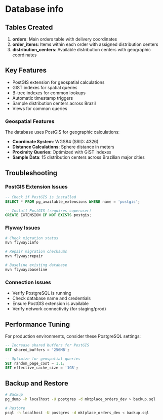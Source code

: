 # Database info

## Tables Created

1. **orders**: Main orders table with delivery coordinates
2. **order_items**: Items within each order with assigned distribution centers
3. **distribution_centers**: Available distribution centers with geographic coordinates

## Key Features

- PostGIS extension for geospatial calculations
- GIST indexes for spatial queries
- B-tree indexes for common lookups
- Automatic timestamp triggers
- Sample distribution centers across Brazil
- Views for common queries

### Geospatial Features

The database uses PostGIS for geographic calculations:

- **Coordinate System**: WGS84 (SRID: 4326)
- **Distance Calculations**: Sphere distance in meters
- **Proximity Queries**: Optimized with GIST indexes
- **Sample Data**: 15 distribution centers across Brazilian major cities

## Troubleshooting

### PostGIS Extension Issues

```sql
-- Check if PostGIS is installed
SELECT * FROM pg_available_extensions WHERE name = 'postgis';

-- Install PostGIS (requires superuser)
CREATE EXTENSION IF NOT EXISTS postgis;
```

### Flyway Issues

```bash
# Check migration status
mvn flyway:info

# Repair migration checksums
mvn flyway:repair

# Baseline existing database
mvn flyway:baseline
```

### Connection Issues

- Verify PostgreSQL is running
- Check database name and credentials
- Ensure PostGIS extension is available
- Verify network connectivity (for staging/prod)

## Performance Tuning

For production environments, consider these PostgreSQL settings:

```sql
-- Increase shared buffers for PostGIS
SET shared_buffers = '256MB';

-- Optimize for geospatial queries
SET random_page_cost = 1.1;
SET effective_cache_size = '1GB';
```

## Backup and Restore

```bash
# Backup
pg_dump -h localhost -U postgres -d mktplace_orders_dev > backup.sql

# Restore
psql -h localhost -U postgres -d mktplace_orders_dev < backup.sql
```
